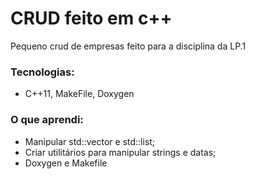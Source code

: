 # CRUD feito em c++
Pequeno crud de empresas feito para a disciplina da LP.1
### Tecnologias:
  * C++11, MakeFile, Doxygen
### O que aprendi:
  * Manipular std::vector e std::list;
  * Criar utilitários para manipular strings e datas;
  * Doxygen e Makefile
